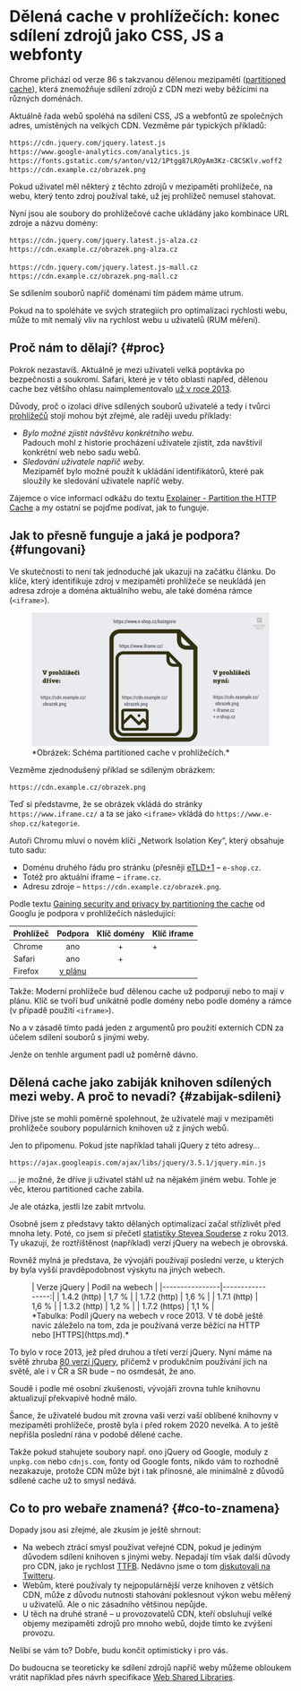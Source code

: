 # Dělená cache v prohlížečích: konec sdílení zdrojů jako CSS, JS a webfonty

Chrome přichází od verze 86 s takzvanou dělenou mezipamětí ([partitioned cache](https://www.stefanjudis.com/notes/say-goodbye-to-resource-caching-across-sites-and-domains/)), která znemožňuje sdílení zdrojů z CDN mezi weby běžícími na různých doménách.

Aktuálně řada webů spoléhá na sdílení CSS, JS a webfontů ze společných adres, umístěných na velkých CDN. Vezměme pár typických příkladů:

```text
https://cdn.jquery.com/jquery.latest.js
https://www.google-analytics.com/analytics.js
https://fonts.gstatic.com/s/anton/v12/1Ptgg87LROyAm3Kz-C8CSKlv.woff2
https://cdn.example.cz/obrazek.png
```

Pokud uživatel měl některý z těchto zdrojů v mezipaměti prohlížeče, na webu, který tento zdroj používal také, už jej prohlížeč nemusel stahovat.

<!-- AdSnippet -->

Nyní jsou ale soubory do prohlížečové cache ukládány jako kombinace URL zdroje a názvu domény:

```text
https://cdn.jquery.com/jquery.latest.js-alza.cz
https://cdn.example.cz/obrazek.png-alza.cz

https://cdn.jquery.com/jquery.latest.js-mall.cz
https://cdn.example.cz/obrazek.png-mall.cz
```

Se sdílením souborů napříč doménami tím pádem máme utrum.

Pokud na to spoléháte ve svých strategiích pro optimalizaci rychlosti webu, může to mít nemalý vliv na rychlost webu u uživatelů (RUM měření).

## Proč nám to dělají? {#proc}

Pokrok nezastavíš. Aktuálně je mezi uživateli velká poptávka po bezpečnosti a soukromí. Safari, které je v této oblasti napřed, dělenou cache bez většího ohlasu naimplementovalo [už v roce 2013](https://bugs.webkit.org/show_bug.cgi?id=110269).

<!-- AdSnippet -->

Důvody, proč o izolaci dříve sdílených souborů uživatelé a tedy i tvůrci [prohlížečů](prohlizece.md) stojí mohou být zřejmé, ale raději uvedu příklady:

- _Bylo možné zjistit návštěvu konkrétního webu._  
Padouch mohl z historie procházení uživatele zjistit, zda navštívil konkrétní web nebo sadu webů.
- _Sledování uživatele napříč weby._  
Mezipaměť bylo možné použít k ukládání identifikátorů, které pak sloužily ke sledování uživatele napříč weby.

Zájemce o více informací odkážu do textu [Explainer - Partition the HTTP Cache](https://github.com/shivanigithub/http-cache-partitioning) a my ostatní se pojďme podívat, jak to funguje.

## Jak to přesně funguje a jaká je podpora? {#fungovani}

Ve skutečnosti to není tak jednoduché jak ukazuji na začátku článku. Do klíče, který identifikuje zdroj v mezipaměti prohlížeče se neukládá jen adresa zdroje a doména aktuálního webu, ale také doména rámce (`<iframe>`).

<figure>
<img src="../dist/images/original/partitioned-cache.png" alt="Schéma partitioned cache v prohlížečích.">
<figcaption markdown="1">
*Obrázek: Schéma partitioned cache v prohlížečích.*
</figcaption>
</figure>

Vezměme zjednodušený příklad se sdíleným obrázkem:

```text
https://cdn.example.cz/obrazek.png
```

Teď si představme, že se obrázek vkládá do stránky `https://www.iframe.cz/` a ta se jako `<iframe>` vkládá do `https://www.e-shop.cz/kategorie`.

Autoři Chromu mluví o novém klíči „Network Isolation Key“, který obsahuje tuto sadu:

- Doménu druhého řádu pro stránku (přesněji [eTLD+1](https://web.dev/same-site-same-origin/) – `e-shop.cz`.
- Totéž pro aktuální iframe – `iframe.cz`.
- Adresu zdroje – `https://cdn.example.cz/obrazek.png`.

Podle textu [Gaining security and privacy by partitioning the cache](https://developers.google.com/web/updates/2020/10/http-cache-partitioning) od Googlu je podpora v prohlížečích následující:

<div class="rwd-scrollable f-6"  markdown="1">

| Prohlížeč | Podpora | Klíč domény | Klíč iframe |
|-----------|:-------:|:-----------:|:------------|
| Chrome    | ano     |     +       |     +       |
| Safari    | ano     |     +       |             |
| Firefox   | [v plánu](https://bugzilla.mozilla.org/show_bug.cgi?id=1536058) |             |             |

</div>

Takže: Moderní prohlížeče buď dělenou cache už podporují nebo to mají v plánu. Klíč se tvoří buď unikátně podle domény nebo podle domény a rámce (v případě použití `<iframe>`).

No a v zásadě tímto padá jeden z argumentů pro použití externích CDN za účelem sdílení souborů s jinými weby.

Jenže on tenhle argument padl už poměrně dávno.

## Dělená cache jako zabiják knihoven sdílených mezi weby. A proč to nevadí? {#zabijak-sdileni}

Dříve jste se mohli poměrně spolehnout, že uživatelé mají v mezipaměti prohlížeče soubory populárních knihoven už z jiných webů.

Jen to připomenu. Pokud jste například tahali jQuery z této adresy…

```text
https://ajax.googleapis.com/ajax/libs/jquery/3.5.1/jquery.min.js
```

… je možné, že dříve ji uživatel stáhl už na nějakém jiném webu. Tohle je věc, kterou partitioned cache zabila.

Je ale otázka, jestli lze zabít mrtvolu.

Osobně jsem z představy takto dělaných optimalizací začal střízlivět před mnoha lety. Poté, co jsem si přečetl [statistiky Stevea Souderse](https://www.stevesouders.com/blog/2013/03/18/http-archive-jquery/) z roku 2013. Ty ukazují, že roztříštěnost (například) verzí jQuery na webech je obrovská. 

Rovněž mylná je představa, že vývojáři používají poslední verze, u kterých by byla vyšší pravděpodobnost výskytu na jiných webech.

<figure class="f-6" markdown="1">
| Verze jQuery   | Podíl na webech  |
|----------------|-----------------:|
| 1.4.2 (http)   | 1,7 % |
| 1.7.2 (http)   | 1,6 % |
| 1.7.1 (http)   | 1,6 % |
| 1.3.2 (http)   | 1,2 % |
| 1.7.2 (https)  | 1,1 % |
<figcaption markdown="1">
*Tabulka: Podíl jQuery na webech v roce 2013. V té době ještě navíc záleželo na tom, zda je používaná verze běžící na HTTP nebo [HTTPS](https.md).*
</figcaption>
</figure>

To bylo v roce 2013, jež před druhou a třetí verzí jQuery. Nyní máme na světě zhruba [80 verzí jQuery](https://code.jquery.com/jquery/), přičemž v produkčním používání jich na světě, ale i v ČR a SR bude – no osmdesát, že ano.

Soudě i podle mé osobní zkušenosti, vývojáři zrovna tuhle knihovnu  aktualizují překvapivě hodně málo.

Šance, že uživatelé budou mít zrovna vaši verzi vaší oblíbené knihovny v mezipaměti prohlížeče, prostě byla i před rokem 2020 nevelká. A to ještě nepřišla poslední rána v podobě dělené cache.

<!-- AdSnippet -->

Takže pokud stahujete soubory např. ono jQuery od Google, moduly z `unpkg.com` nebo `cdnjs.com`, fonty od Google fonts, nikdo vám to rozhodně nezakazuje, protože CDN může být i tak přínosné, ale minimálně z důvodů sdílené cache už to smysl nedává.

## Co to pro webaře znamená? {#co-to-znamena}

Dopady jsou asi zřejmé, ale zkusím je ještě shrnout:

- Na webech ztrácí smysl používat veřejné CDN, pokud je jediným důvodem sdílení knihoven s jinými weby. Nepadají tím však další důvody pro CDN, jako je rychlost [TTFB](ttfb.md). Nedávno jsme o tom [diskutovali na Twitteru](https://twitter.com/machal/status/1320633765719384064).
- Webům, které používaly ty nejpopulárnější verze knihoven z větších CDN, může z důvodu nutnosti stahování poklesnout výkon webu měřený u uživatelů. Ale o nic zásadního většinou nepůjde.
- U těch na druhé straně – u provozovatelů CDN, kteří obsluhují velké objemy mezipaměti zdrojů pro mnoho webů, dojde tímto ke zvýšení provozu.

Nelíbí se vám to? Dobře, budu končit optimisticky i pro vás.

Do budoucna se teoreticky ke sdílení zdrojů napříč weby můžeme obloukem vrátit například přes návrh specifikace [Web Shared Libraries](https://www.youtube.com/watch?v=cBY3ZcHifXw).
